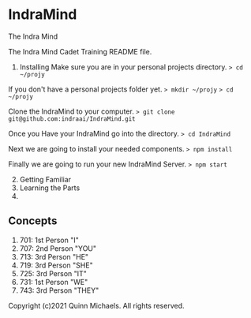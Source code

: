 # IndraMind
The Indra Mind

The Indra Mind Cadet Training README file.

1. Installing
Make sure you are in your personal projects directory.
`> cd ~/projy`

If you don't have a personal projects folder yet.
`> mkdir ~/projy`
`> cd ~/projy`

Clone the IndraMind to your computer.
`> git clone git@github.com:indraai/IndraMind.git`

Once you Have your IndraMind go into the directory.
`> cd IndraMind`

Next we are going to install your needed components.
`> npm install`

Finally we are going to run your new IndraMind Server.
`> npm start`

2. Getting Familiar
3. Learning the Parts
4.

## Concepts
1. 701: 1st Person "I"
2. 707: 2nd Person "YOU"
3. 713: 3rd Person "HE"
4. 719: 3rd Person "SHE"
5. 725: 3rd Person "IT"
6. 731: 1st Person "WE"
7. 743: 3rd Person "THEY"

Copyright (c)2021 Quinn Michaels. All rights reserved.
